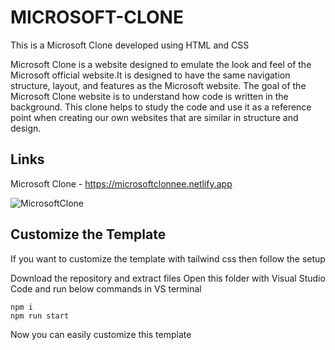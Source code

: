 # MICROSOFT-CLONE

This is a Microsoft Clone developed using HTML and CSS

Microsoft Clone is a website designed to emulate the look and feel of the Microsoft official website.It is designed to have the same navigation structure, layout, and features as the Microsoft website.
The goal of the Microsoft Clone website is to understand how code is written in the background. This clone helps to study the code and use it as a reference point when creating our own websites that are
similar in structure and design. 

## Links

Microsoft Clone - https://microsoftclonnee.netlify.app

![MicrosoftClone](https://user-images.githubusercontent.com/91081774/215254246-8cc52b49-37ae-487f-ab36-23b50a6a66be.png)

## Customize the Template

If you want to customize the template with tailwind css then follow the setup

Download the repository and extract files
Open this folder with Visual Studio Code and run below commands in VS terminal

```
npm i
npm run start
```
Now you can easily customize this template 
